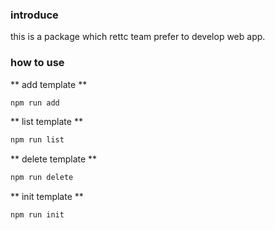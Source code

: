 ### introduce
this is a package which rettc team prefer to develop web app.

### how to use

** add template **
```bash
npm run add
```

** list template **
```bash
npm run list
```

** delete template **
```bash
npm run delete
```

** init template **
```bash
npm run init
```